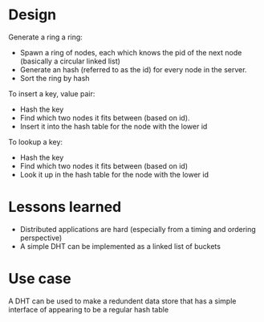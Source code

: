# Design

Generate a ring a ring:
* Spawn a ring of nodes, each which knows the pid of the next node (basically a circular linked list)
* Generate an hash (referred to as the id) for every node in the server.
* Sort the ring by hash

To insert a key, value pair:
* Hash the key
* Find which two nodes it fits between (based on id).
* Insert it into the hash table for the node with the lower id

To lookup a key:
* Hash the key
* Find which two nodes it fits between (based on id)
* Look it up in the hash table for the node with the lower id

# Lessons learned

* Distributed applications are hard (especially from a timing and ordering perspective)
* A simple DHT can be implemented as a linked list of buckets

# Use case

A DHT can be used to make a redundent data store that has a simple interface of appearing to be a regular hash table
